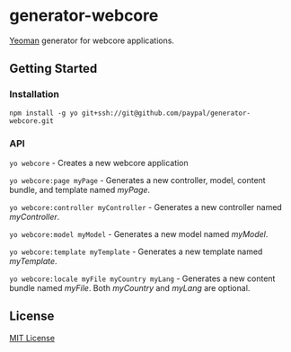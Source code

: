 # generator-webcore

[Yeoman](http://yeoman.io) generator for webcore applications.


## Getting Started


### Installation

`npm install -g yo git+ssh://git@github.com/paypal/generator-webcore.git`


### API

`yo webcore` - Creates a new webcore application

`yo webcore:page myPage` - Generates a new controller, model, content bundle, and template named *myPage*.

`yo webcore:controller myController` - Generates a new controller named *myController*.

`yo webcore:model myModel` - Generates a new model named *myModel*.

`yo webcore:template myTemplate` - Generates a new template named *myTemplate*.

`yo webcore:locale myFile myCountry myLang` - Generates a new content bundle named *myFile*. Both *myCountry* and *myLang* are optional.


## License

[MIT License](http://en.wikipedia.org/wiki/MIT_License)
